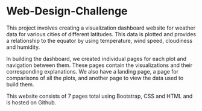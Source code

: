 # Web-Design-Challenge

This project involves creating a visualization dashboard website for weather data for various cities of different latitudes. This data is plotted and provides a relationship to the equator by using temperature, wind speed, cloudiness and humidity.

In building the dashboard, we created individual pages for each plot and navigation between them. These pages contain the visualizations and their corresponding explanations.
We also have a landing page, a page for comparisons of all the plots, and another page to view the data used to build them.

This website consists of 7 pages total using Bootstrap, CSS and HTML and is hosted on Github.